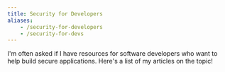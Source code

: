 ```yaml
---
title: Security for Developers
aliases:
    - /security-for-developers
    - /security-for-devs
---
```


I'm often asked if I have resources for software developers who want to help build secure applications. Here's a list of my articles on the topic!
